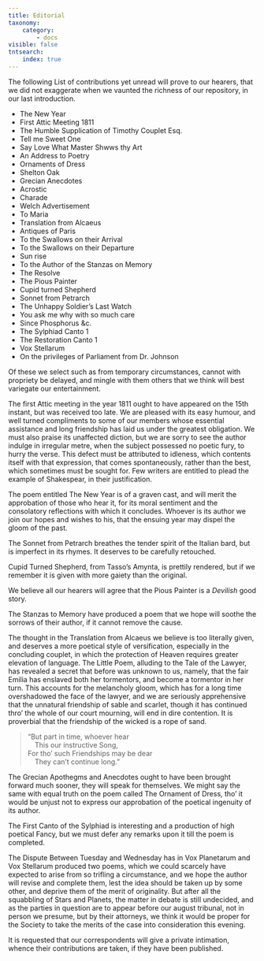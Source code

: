 ```yaml
---
title: Editorial
taxonomy:
    category:
        - docs
visible: false
tntsearch:
    index: true
---
```


The following List of contributions yet unread will prove to our hearers, that we did not exaggerate when we vaunted the richness of our repository, in our last introduction.

* The New Year
* First Attic Meeting 1811
* The Humble Supplication of Timothy Couplet Esq.
* Tell me Sweet One
* Say Love What Master Shwws thy Art
* An Address to Poetry
* Ornaments of Dress
* Shelton Oak
* Grecian Anecdotes
* Acrostic
* Charade
* Welch Advertisement
* To Maria
* Translation from Alcaeus
* Antiques of Paris
* To the Swallows on their Arrival
* To the Swallows on their Departure
* Sun rise
* To the Author of the Stanzas on Memory
* The Resolve
* The Pious Painter 
* Cupid turned Shepherd 
* Sonnet from Petrarch 
* The Unhappy Soldier’s Last Watch
* You ask me why with so much care
* Since Phosphorus &c.
* The Sylphiad Canto 1
* The Restoration Canto 1 
* Vox Stellarum
* On the privileges of Parliament from Dr. Johnson

Of these we select such as from temporary circumstances, cannot with propriety be delayed, and mingle with them others that we think will best variegate our entertainment.

The first Attic meeting in the year 1811 ought to have appeared on the 15th instant, but was received too late. We are pleased with its easy humour, and well turned compliments to some of our members whose essential assistance and long friendship has laid us under the greatest obligation. We must also praise its unaffected diction, but we are sorry to see the author indulge in irregular metre, when the subject possessed no poetic fury, to hurry the verse. This defect must be attributed to idleness, which contents itself with that expression, that comes spontaneously, rather than the best, which sometimes must be sought for. Few writers are entitled to plead the example of Shakespear, in their justification.

The poem entitled The New Year is of a graven cast, and will merit the approbation of those who hear it, for its moral sentiment and the consolatory reflections with which it concludes. Whoever is its author we join our hopes and wishes to his, that the ensuing year may dispel the gloom of the past.

The Sonnet from Petrarch breathes the tender spirit of the Italian bard, but is imperfect in its rhymes. It deserves to be carefully retouched.

Cupid Turned Shepherd, from Tasso’s Amynta, is prettily rendered, but if we remember it is given with more gaiety than the original.

We believe all our hearers will agree that the Pious Painter is a *Devilish* good story.

The Stanzas to Memory have produced a poem that we hope will soothe the sorrows of their author, if it cannot remove the cause.

The thought in the Translation from Alcaeus we believe is too literally given, and deserves a more poetical style of versification, especially in the concluding couplet, in which the protection of Heaven requires greater elevation of language. The Little Poem, alluding to the Tale of the Lawyer, has revealed a secret that before was unknown to us, namely, that the fair Emilia has enslaved both her tormentors, and become a tormentor in her turn. This accounts for the melancholy gloom, which has for a long time overshadowed the face of the lawyer, and we are seriously apprehensive that the unnatural friendship of sable and scarlet, though it has continued thro’ the whole of our court mourning, will end in dire contention. It is proverbial that the friendship of the wicked is a rope of sand.

> “But part in time, whoever hear  
> &emsp;This our instructive Song,  
> For tho’ such Friendships may be dear  
> &emsp;They can’t continue long.”  

The Grecian Apothegms and Anecdotes ought to have been brought forward much sooner, they will speak for themselves. We might say the same with equal truth on the poem called The Ornament of Dress, tho’ it would be unjust not to express our approbation of the poetical ingenuity of its author.

The First Canto of the Sylphiad is interesting and a production of high poetical Fancy, but we must defer any remarks upon it till the poem is completed.

The Dispute Between Tuesday and Wednesday has in Vox Planetarum and Vox Stellarum produced two poems, which we could scarcely have expected to arise from so trifling a circumstance, and we hope the author will revise and complete them, lest the idea should be taken up by some other, and deprive them of the merit of originality. But after all the squabbling of Stars and Planets, the matter in debate is still undecided, and as the parties in question are to appear before our august tribunal, not in person we presume, but by their attorneys, we think it would be proper for the Society to take the merits of the case into consideration this evening.

It is requested that our correspondents will give a private intimation, whence their contributions are taken, if they have been published.